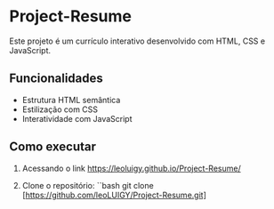 # Project-Resume

Este projeto é um currículo interativo desenvolvido com HTML, CSS e JavaScript.

## Funcionalidades
- Estrutura HTML semântica
- Estilização com CSS
- Interatividade com JavaScript

## Como executar
1. Acessando o link
   https://leoluigy.github.io/Project-Resume/

2. Clone o repositório:
   ``bash
   git clone [https://github.com/leoLUIGY/Project-Resume.git]
